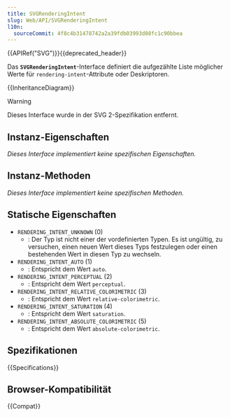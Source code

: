 ```yaml
---
title: SVGRenderingIntent
slug: Web/API/SVGRenderingIntent
l10n:
  sourceCommit: 4f8c4b31478742a2a39fdb03993d08fc1c90bbea
---
```


{{APIRef("SVG")}}{{deprecated_header}}

Das **`SVGRenderingIntent`**-Interface definiert die aufgezählte Liste möglicher Werte für `rendering-intent`-Attribute oder Deskriptoren.

{{InheritanceDiagram}}

> [!WARNING]
> Dieses Interface wurde in der SVG 2-Spezifikation entfernt.

## Instanz-Eigenschaften

_Dieses Interface implementiert keine spezifischen Eigenschaften._

## Instanz-Methoden

_Dieses Interface implementiert keine spezifischen Methoden._

## Statische Eigenschaften

- `RENDERING_INTENT_UNKNOWN` (0)
  - : Der Typ ist nicht einer der vordefinierten Typen. Es ist ungültig, zu versuchen, einen neuen Wert dieses Typs festzulegen oder einen bestehenden Wert in diesen Typ zu wechseln.
- `RENDERING_INTENT_AUTO` (1)
  - : Entspricht dem Wert `auto`.
- `RENDERING_INTENT_PERCEPTUAL` (2)
  - : Entspricht dem Wert `perceptual`.
- `RENDERING_INTENT_RELATIVE_COLORIMETRIC` (3)
  - : Entspricht dem Wert `relative-colorimetric`.
- `RENDERING_INTENT_SATURATION` (4)
  - : Entspricht dem Wert `saturation`.
- `RENDERING_INTENT_ABSOLUTE_COLORIMETRIC` (5)
  - : Entspricht dem Wert `absolute-colorimetric`.

## Spezifikationen

{{Specifications}}

## Browser-Kompatibilität

{{Compat}}
